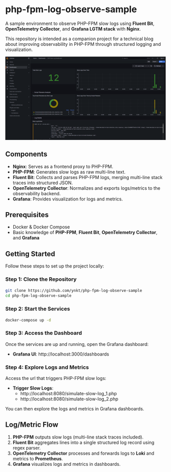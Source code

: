 # php-fpm-log-observe-sample

A sample environment to observe PHP-FPM slow logs using **Fluent Bit**, **OpenTelemetry Collector**, and **Grafana LGTM stack** with **Nginx**.

This repository is intended as a companion project for a technical blog about improving observability in PHP-FPM through structured logging and visualization.

![Grafana Dashboard](/images/dashboard.png)

## Components
- **Nginx**: Serves as a frontend proxy to PHP-FPM.
- **PHP-FPM**: Generates slow logs as raw multi-line text.
- **Fluent Bit**: Collects and parses PHP-FPM logs, merging multi-line stack traces into structured JSON.
- **OpenTelemetry Collector**: Normalizes and exports logs/metrics to the observability backend.
- **Grafana**: Provides visualization for logs and metrics.

## Prerequisites

- Docker & Docker Compose
- Basic knowledge of **PHP-FPM**, **Fluent Bit**, **OpenTelemetry Collector**, and **Grafana**

## Getting Started

Follow these steps to set up the project locally:

### Step 1: Clone the Repository

```bash
git clone https://github.com/ynkt/php-fpm-log-observe-sample
cd php-fpm-log-observe-sample
``` 

### Step 2: Start the Services

```bash
docker-compose up -d
``` 

### Step 3: Access the Dashboard

Once the services are up and running, open the Grafana dashboard:

- **Grafana UI**: http://localhost:3000/dashboards

### Step 4: Explore Logs and Metrics

Access the url that triggers PHP-FPM slow logs:
- **Trigger Slow Logs**:
  - http://localhost:8080/simulate-slow-log_1.php
  - http://localhost:8080/simulate-slow-log_2.php

You can then explore the logs and metrics in Grafana dashboards.

## Log/Metric Flow

1. **PHP-FPM** outputs slow logs (multi-line stack traces included).
2. **Fluent Bit** aggregates lines into a single structured log record using regex parser.
3. **OpenTelemetry Collector** processes and forwards logs to **Loki** and metrics to **Prometheus**.
4. **Grafana** visualizes logs and metrics in dashboards.